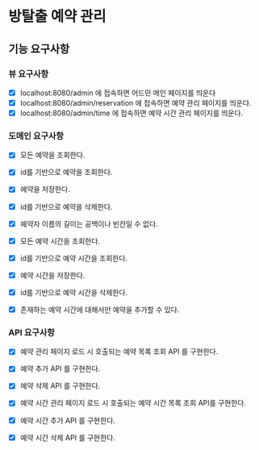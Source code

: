 # 방탈출 예약 관리

## 기능 요구사항

### 뷰 요구사항

- [X] localhost:8080/admin 에 접속하면 어드민 메인 페이지를 띄운다
- [x] localhost:8080/admin/reservation 에 접속하면 예약 관리 페이지를 띄운다.
- [x] localhost:8080/admin/time 에 접속하면 예약 시간 관리 페이지를 띄운다.
  <br>

### 도메인 요구사항

- [x] 모든 예약을 조회한다.
- [x] id를 기반으로 예약을 조회한다.
- [x] 예약을 저장한다.
- [x] id를 기반으로 예약을 삭제한다.
- [x] 예약자 이름의 길이는 공백이나 빈칸일 수 없다.
  <br>

- [x] 모든 예약 시간을 조회한다.
- [x] id를 기반으로 예약 시간을 조회한다.
- [x] 예약 시간을 저장한다.
- [x] id를 기반으로 예약 시간을 삭제한다.
  <br>

- [x] 존재하는 예약 시간에 대해서만 예약을 추가할 수 있다.

### API 요구사항

- [x] 예약 관리 페이지 로드 시 호출되는 예약 목록 조회 API 를 구현한다.
- [x] 예약 추가 API 를 구현한다.
- [x] 예약 삭제 API 를 구현한다.
  <br>

- [x] 예약 시간 관리 페이지 로드 시 호출되는 예약 시간 목록 조회 API를 구현한다.
- [x] 예약 시간 추가 API 를 구현한다.
- [x] 예약 시간 삭제 API 를 구현한다.
